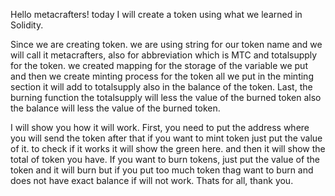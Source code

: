 Hello metacrafters! today I will create a token using what we learned in Solidity.

Since we are creating token. we are using string for our token name and we will call it metacrafters, also for abbreviation which is MTC and totalsupply for the token. we created mapping for the storage of the variable we put and then we create minting process for the token 
all we put in the minting section it will add to totalsupply also in the balance of the token. Last, the burning function 
the totalsupply will less the value of the burned token also the balance will less the value of the burned token.

I will show you how it will work.
First, you need to put the address where you will send the token after that if you want to mint token just put the value of it. to check if it works it will show the green here.
and then it will show the total of token you have. If you want to burn tokens, just put the value of the token and it will burn but if you put too much token thag want to burn and does not have exact balance if will not work. Thats for all, thank you.
